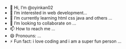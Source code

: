 - 👋 Hi, I’m @oyinkan02
- 👀 I’m interested in  web development...
- 🌱 I’m currently learning  html css java and others ...
- 💞️ I’m looking to collaborate on ...
- 📫 How to reach me ...
- 😄 Pronouns: ...
- ⚡ Fun fact: i love coding and i am a super fun person  ...

<!---
oyinkan02/oyinkan02 is a ✨ special ✨ repository because its `README.md` (this file) appears on your GitHub profile.
You can click the Preview link to take a look at your changes.
--->
